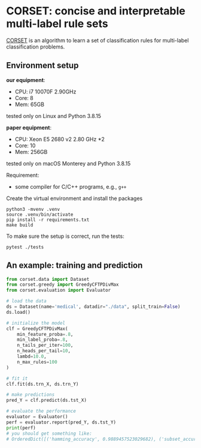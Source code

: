 # CORSET: concise and interpretable multi-label rule sets

[CORSET](https://arxiv.org/pdf/2210.01533.pdf) is an algorithm to learn a set of classification rules for multi-label classification problems.


## Environment setup

**our equipment**:

- CPU: i7 10070F 2.90GHz
- Core: 8
- Mem: 65GB

tested only on Linux and Python 3.8.15

**paper equipment**:

- CPU: Xeon E5 2680 v2 2.80 GHz *2
- Core: 10  
- Mem: 256GB

tested only on macOS Monterey and Python 3.8.15

Requirement:

- some compiler for C/C++ programs, e.g., `g++`

Create the virtual environment and install the packages


``` shell
python3 -mvenv .venv
source .venv/bin/activate 
pip install -r requirements.txt
make build
```

To make sure the setup is correct, run the tests:

``` shell
pytest ./tests
```

## An example: training and prediction

``` python
from corset.data import Dataset
from corset.greedy import GreedyCFTPDivMax
from corset.evaluation import Evaluator

# load the data
ds = Dataset(name='medical', datadir="./data", split_train=False)
ds.load()

# initialize the model
clf = GreedyCFTPDivMax(
    min_feature_proba=.8,
    min_label_proba=.8,
    n_tails_per_iter=100,
    n_heads_per_tail=10,
    lambd=10.0,
    n_max_rules=100
)

# fit it
clf.fit(ds.trn_X, ds.trn_Y)

# make predictions
pred_Y = clf.predict(ds.tst_X)

# evaluate the performance
evaluator = Evaluator()
perf = evaluator.report(pred_Y, ds.tst_Y)
print(perf)
# you should get something like:
# OrderedDict([('hamming_accuracy', 0.9889457523029682), ('subset_accuracy', 0.6484135107471852), ('micro_precision', 0.7616300036062027), ('micro_recall', 0.8716467189434586), ('micro_f1', 0.812933025404157), ('macro_precision', 0.8894680208607824), ('macro_recall', 0.5024357158149877), ('macro_f1', 0.4691918958698777)])
```
